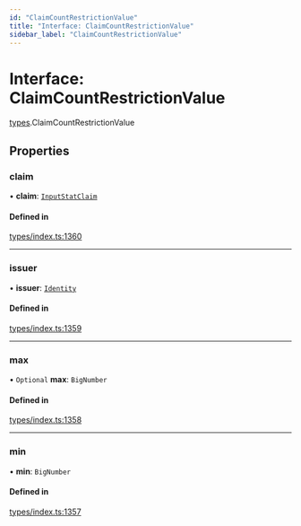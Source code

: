 ```yaml
---
id: "ClaimCountRestrictionValue"
title: "Interface: ClaimCountRestrictionValue"
sidebar_label: "ClaimCountRestrictionValue"
---
```


# Interface: ClaimCountRestrictionValue

[types](../../../modules/Types/Types.md).ClaimCountRestrictionValue

## Properties

### claim

• **claim**: [`InputStatClaim`](../../../modules/Types/Types.md#inputstatclaim)

#### Defined in

[types/index.ts:1360](https://github.com/PolymeshAssociation/polymesh-sdk/blob/15be87e8/src/types/index.ts#L1360)

___

### issuer

• **issuer**: [`Identity`](../../../classes/API/Entities/Identity/Identity.md)

#### Defined in

[types/index.ts:1359](https://github.com/PolymeshAssociation/polymesh-sdk/blob/15be87e8/src/types/index.ts#L1359)

___

### max

• `Optional` **max**: `BigNumber`

#### Defined in

[types/index.ts:1358](https://github.com/PolymeshAssociation/polymesh-sdk/blob/15be87e8/src/types/index.ts#L1358)

___

### min

• **min**: `BigNumber`

#### Defined in

[types/index.ts:1357](https://github.com/PolymeshAssociation/polymesh-sdk/blob/15be87e8/src/types/index.ts#L1357)
